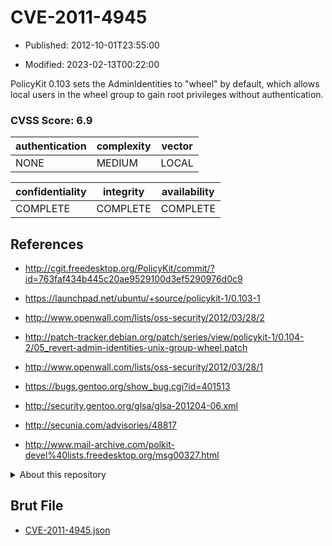 # CVE-2011-4945

- Published: 2012-10-01T23:55:00

- Modified: 2023-02-13T00:22:00

PolicyKit 0.103 sets the AdminIdentities to "wheel" by default, which allows local users in the wheel group to gain root privileges without authentication.

### CVSS Score: **6.9**

| authentication | complexity | vector |
| --- | --- | --- |
| NONE | MEDIUM | LOCAL |

| confidentiality | integrity | availability |
| --- | --- | --- |
| COMPLETE | COMPLETE | COMPLETE |

## References

* http://cgit.freedesktop.org/PolicyKit/commit/?id=763faf434b445c20ae9529100d3ef5290976d0c9

* https://launchpad.net/ubuntu/+source/policykit-1/0.103-1

* http://www.openwall.com/lists/oss-security/2012/03/28/2

* http://patch-tracker.debian.org/patch/series/view/policykit-1/0.104-2/05_revert-admin-identities-unix-group-wheel.patch

* http://www.openwall.com/lists/oss-security/2012/03/28/1

* https://bugs.gentoo.org/show_bug.cgi?id=401513

* http://security.gentoo.org/glsa/glsa-201204-06.xml

* http://secunia.com/advisories/48817

* http://www.mail-archive.com/polkit-devel%40lists.freedesktop.org/msg00327.html

<details>
<summary>About this repository</summary> 

  This repository is part of the project [Live Hack CVE](https://github.com/Live-Hack-CVE). Main website can be found [www.live-hack.org](https://www.live-hack.org) 
  
  Made by [Sn0wAlice](https://github.com/Sn0wAlice) for the people that care about security and need to have a feed of the latest CVEs. Hope you enjoy it, don't forget to star the repo and follow me on [Twitter](https://twitter.com/Sn0wAlice) and [Github](https://github.com/Sn0wAlice). And that is my [personnal website](https://www.alice-snow.me/)

  - [Home Page](https://github.com/Live-Hack-CVE)
  - [Framework](https://github.com/Live-Hack-CVE/cve-framework)
  - [CVE database](https://github.com/Live-Hack-CVE/full_database)
  - [Changelog](https://github.com/Live-Hack-CVE/Changelog)
</details>

## Brut File

* [CVE-2011-4945.json](https://raw.githubusercontent.com/Live-Hack-CVE/full_database/main/cves/2011/CVE-2011-4945.json)

